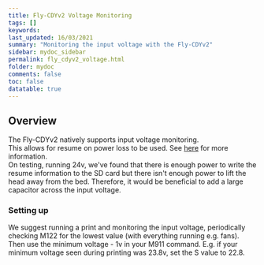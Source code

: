 ```yaml
---
title: Fly-CDYv2 Voltage Monitoring
tags: []
keywords: 
last_updated: 16/03/2021
summary: "Monitoring the input voltage with the Fly-CDYv2"
sidebar: mydoc_sidebar
permalink: fly_cdyv2_voltage.html
folder: mydoc
comments: false
toc: false
datatable: true
---
```


## Overview

The Fly-CDYv2 natively supports input voltage monitoring.  
This allows for resume on power loss to be used. See [here](https://docs.duet3d.com/en/User_manual/Tuning/Resume) for more information.  
On testing, running 24v, we've found that there is enough power to write the resume information to the SD card but there isn't enough power to lift the head away from the bed. Therefore, it would be beneficial to add a large capacitor across the input voltage.

### Setting up

We suggest running a print and monitoring the input voltage, periodically checking M122 for the lowest value (with everything running e.g. fans).  
Then use the minimum voltage - 1v in your M911 command. E.g. if your minimum voltage seen during printing was 23.8v, set the S value to 22.8.  